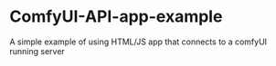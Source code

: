 # ComfyUI-API-app-example
A simple example of using HTML/JS app that connects to a comfyUI running server

